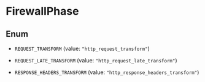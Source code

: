 

# FirewallPhase

## Enum


* `REQUEST_TRANSFORM` (value: `"http_request_transform"`)

* `REQUEST_LATE_TRANSFORM` (value: `"http_request_late_transform"`)

* `RESPONSE_HEADERS_TRANSFORM` (value: `"http_response_headers_transform"`)



